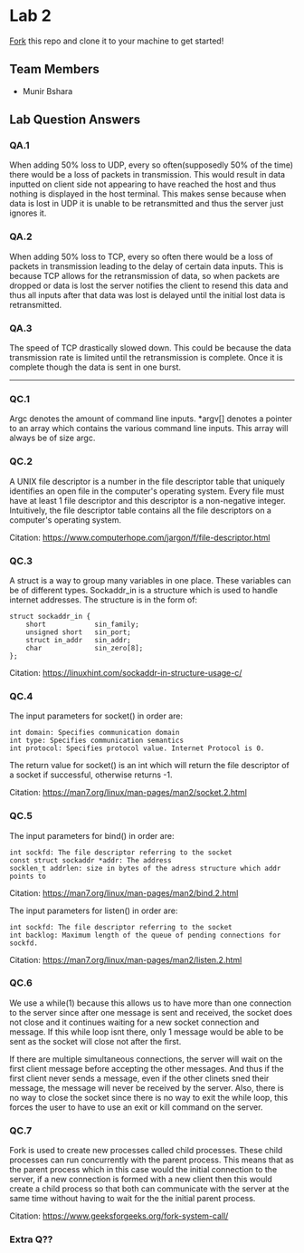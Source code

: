 # Lab 2
[Fork](https://docs.github.com/en/get-started/quickstart/fork-a-repo) this repo and clone it to your machine to get started!

## Team Members
- Munir Bshara

## Lab Question Answers

### QA.1

When adding 50% loss to UDP, every so often(supposedly 50% of the time) there would be a loss of packets  in transmission. This would result in data inputted on client side not appearing to have reached the host and thus nothing is displayed in the host terminal. This makes sense because when data is lost in UDP it is unable to be retransmitted and thus the server just ignores it.

### QA.2

When adding 50% loss to TCP, every so often there would be a loss of packets in transmission leading to the delay of certain data inputs. This is because TCP allows for the retransmission of data, so when packets are dropped or data is lost the server notifies the client to resend this data and thus all inputs after that data was lost is delayed until the initial lost data is retransmitted.

### QA.3

The speed of TCP drastically slowed down. This could be because the data transmission rate is limited until the retransmission is complete. Once it is complete though the data is sent in one burst.

---

### QC.1

Argc denotes the amount of command line inputs. *argv[] denotes a pointer to an array which contains the various command line inputs. This array will always be of size argc.

### QC.2

A UNIX file descriptor is a number in the file descriptor table that uniquely identifies an open file in the computer's operating system. Every file must have at least 1 file descriptor and this descriptor is a non-negative integer. Intuitively, the file descriptor table contains all the file descriptors on a computer's operating system.

Citation: https://www.computerhope.com/jargon/f/file-descriptor.html

### QC.3

A struct is a way to group many variables in one place. These variables can be of different types. Sockaddr_in is a structure which is used to handle internet addresses. The structure is in the form of:

```
struct sockaddr_in {
	short            sin_family;  
	unsigned short   sin_port;    
	struct in_addr   sin_addr;    
	char             sin_zero[8];  
};
```

Citation: https://linuxhint.com/sockaddr-in-structure-usage-c/

### QC.4
The input parameters for socket() in order are:

`int domain: Specifies communication domain`\
`int type: Specifies communication semantics`\
`int protocol: Specifies protocol value. Internet Protocol is 0.`

The return value for socket() is an int which will return the file descriptor of a socket if successful, otherwise returns -1.

Citation: https://man7.org/linux/man-pages/man2/socket.2.html

### QC.5
The input parameters for bind() in order are:

`int sockfd: The file descriptor referring to the socket`\
`const struct sockaddr *addr: The address`\
`socklen_t addrlen: size in bytes of the adress structure which addr points to`

Citation: https://man7.org/linux/man-pages/man2/bind.2.html
	
The input parameters for listen() in order are:

`int sockfd: The file descriptor referring to the socket`\
`int backlog: Maximum length of the queue of pending connections for sockfd.`

Citation: https://man7.org/linux/man-pages/man2/listen.2.html

### QC.6

We use a while(1) because this allows us to have more than one connection to the server since after one message is sent and received, the socket does not close and it continues waiting for a new socket connection and message. If this while loop isnt there, only 1 message would be able to be sent as the socket will close not after the first.

If there are multiple simultaneous connections, the server will wait on the first client message before accepting the other messages. And thus if the first client never sends a message, even if the other clinets sned their message, the message will never be received by the server. Also, there is no way to close the socket since there is no way to exit the while loop, this forces the user to have to use an exit or kill command on the server.

### QC.7

Fork is used to create new processes called child processes. These child processes can run concurrently with the parent process. This means that as the parent process which in this case would the initial connection to the server, if a new connection is formed with a new client then this would create a child process so that both can communicate with the server at the same time without having to wait for the the initial parent process.

Citation: https://www.geeksforgeeks.org/fork-system-call/

### Extra Q??
